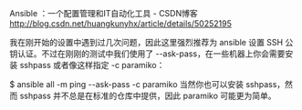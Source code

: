 
Ansible ：一个配置管理和IT自动化工具 - CSDN博客 
    http://blog.csdn.net/huangkunyhx/article/details/50252195

我在刚开始的设置中遇到过几次问题，因此这里强烈推荐为 ansible 设置 SSH 公钥认证。不过在刚刚的测试中我们使用了 --ask-pass，在一些机器上你会需要安装 sshpass 或者像这样指定 -c paramiko：

$ ansible all -m ping --ask-pass -c paramiko
当然你也可以安装 sshpass，然而 sshpass 并不总是在标准的仓库中提供，因此 paramiko 可能更为简单。